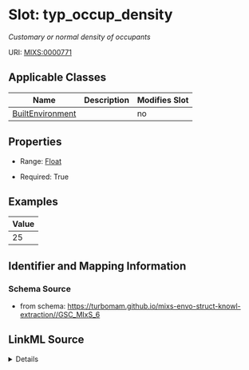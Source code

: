 # Slot: typ_occup_density


_Customary or normal density of occupants_



URI: [MIXS:0000771](https://w3id.org/mixs/0000771)



<!-- no inheritance hierarchy -->




## Applicable Classes

| Name | Description | Modifies Slot |
| --- | --- | --- |
[BuiltEnvironment](BuiltEnvironment.md) |  |  no  |







## Properties

* Range: [Float](Float.md)

* Required: True






## Examples

| Value |
| --- |
| 25 |

## Identifier and Mapping Information







### Schema Source


* from schema: https://turbomam.github.io/mixs-envo-struct-knowl-extraction//GSC_MIxS_6




## LinkML Source

<details>
```yaml
name: typ_occup_density
description: Customary or normal density of occupants
title: typical occupant density
notes:
- density
examples:
- value: '25'
from_schema: https://turbomam.github.io/mixs-envo-struct-knowl-extraction//GSC_MIxS_6
rank: 1000
slot_uri: MIXS:0000771
multivalued: false
alias: typ_occup_density
domain_of:
- BuiltEnvironment
range: float
required: true

```
</details>